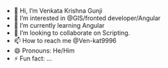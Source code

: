 - 👋 Hi, I’m Venkata Krishna Gunji 
- 👀 I’m interested in @GIS/fronted developer/Angular
- 🌱 I’m currently learning Angular 
- 💞️ I’m looking to collaborate on Scripting.
- 📫 How to reach me @Ven-kat9996
- 😄 Pronouns: He/Him
- ⚡ Fun fact: ...

<!---
Ven-kat9996/Ven-kat9996 is a ✨ special ✨ repository because its `README.md` (this file) appears on your GitHub profile.
You can click the Preview link to take a look at your changes.
--->
